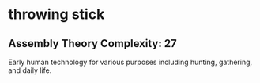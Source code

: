 # throwing stick

## Assembly Theory Complexity: 27
Early human technology for various purposes including hunting, gathering, and daily life.
